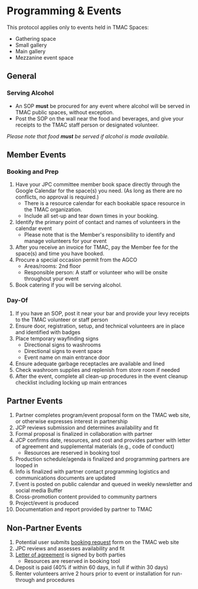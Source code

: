 # Programming & Events

This protocol applies only to events held in TMAC Spaces:

* Gathering space
* Small gallery
* Main gallery
* Mezzanine event space

## General

### Serving Alcohol

* An SOP **must** be procured for any event where alcohol will be served in TMAC public spaces, without exception.  
* Post the SOP on the wall near the food and beverages, and give your receipts to the TMAC staff person or designated volunteer.

_Please note that food **must** be served if alcohol is made available._

## Member Events

### Booking and Prep

1. Have your JPC committee member book space directly through the Google Calendar for the space\(s\) you need. \(As long as there are no conflicts, no approval is required.\)
   * There is a resource calendar for each bookable space resource in the TMAC organization.
   * Include all set-up and tear down times in your booking.
2. Identify the primary point of contact and names of volunteers in the calendar event
   * Please note that is the Member's responsibility to identify and manage volunteers for your event
3. After you receive an invoice for TMAC, pay the Member fee for the space\(s\) and time you have booked.
4. Procure a special occasion permit from the AGCO
   * Areas/rooms: 2nd floor
   * Responsible person: A staff or volunteer who will be onsite throughout your event
5. Book catering if you will be serving alcohol.

### Day-Of

1. If you have an SOP, post it near your bar and provide your levy receipts to the TMAC volunteer or staff person
2. Ensure door, registration, setup, and technical volunteers are in place and identified with badges
3. Place temporary wayfinding signs
   * Directional signs to washrooms
   * Directional signs to event space
   * Event name on main entrance door
4. Ensure adequate garbage receptacles are available and lined
5. Check washroom supplies and replenish from store room if needed
6. After the event, complete all clean-up procedures in the event cleanup checklist including locking up main entrances

## Partner Events

1. Partner completes program/event proposal form on the TMAC web site, or otherwise expresses interest in partnership
2. JCP reviews submission and determines availability and fit
3. Formal proposal is finalized in collaboration with partner
4. JCP confirms date, resources, and cost and provides partner with letter of agreement and supplemental materials \(e.g., code of conduct\)
   * Resources are reserved in booking tool
5. Production schedule/agenda is finalized and programming partners are looped in
6. Info is finalized with partner contact programming logistics and communications documents are updated
7. Event is posted on public calendar and queued in weekly newsletter and social media Buffer
8. Cross-promotion content provided to community partners
9. Project/event is produced
10. Documentation and report provided by partner to TMAC

## Non-Partner Events

1. Potential user submits [booking request](https://www.tomediaarts.org/booking-request) form on the TMAC web site
2. JPC reviews and assesses availability and fit
3. [Letter of agreement](https://www.tomediaarts.org/docs/TMAC-Space-Rental-Agreement-2018.pdf) is signed by both parties
   * Resources are reserved in booking tool
4. Deposit is paid \(40% if within 60 days, in full if within 30 days\)
5. Renter volunteers arrive 2 hours prior to event or installation for run-through and procedures

